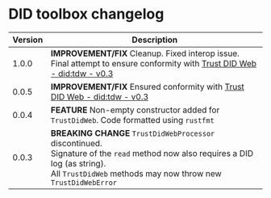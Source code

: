 # DID toolbox changelog

| Version | Description                                                                                                                                                                                               |
|---------|-----------------------------------------------------------------------------------------------------------------------------------------------------------------------------------------------------------|
| 1.0.0   | **IMPROVEMENT/FIX** Cleanup. Fixed interop issue. Final attempt to ensure conformity with [Trust DID Web - did:tdw - v0.3](https://identity.foundation/trustdidweb/v0.3/)                                 |
| 0.0.5   | **IMPROVEMENT/FIX** Ensured conformity with [Trust DID Web - did:tdw - v0.3](https://identity.foundation/trustdidweb/v0.3/)                                                                               |
| 0.0.4   | **FEATURE** Non-empty constructor added for `TrustDidWeb`. Code formatted using `rustfmt`                                                                                                                 |
| 0.0.3   | **BREAKING CHANGE** `TrustDidWebProcessor` discontinued. <br/>Signature of the `read` method now also requires a DID log (as string).<br/> All `TrustDidWeb` methods may now throw new `TrustDidWebError` |

